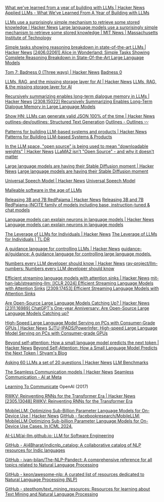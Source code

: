 
[What we've learned from a year of building with LLMs | Hacker News](https://news.ycombinator.com/item?id=40534293)
[Applied LLMs - What We’ve Learned From A Year of Building with LLMs](https://applied-llms.org/)

[LLMs use a surprisingly simple mechanism to retrieve some stored knowledge | Hacker News](https://news.ycombinator.com/item?id=39852118)
[Large language models use a surprisingly simple mechanism to retrieve some stored knowledge | MIT News | Massachusetts Institute of Technology](https://news.mit.edu/2024/large-language-models-use-surprisingly-simple-mechanism-retrieve-stored-knowledge-0325)

[Simple tasks showing reasoning breakdown in state-of-the-art LLMs | Hacker News](https://news.ycombinator.com/item?id=40585039)
[[2406.02061] Alice in Wonderland: Simple Tasks Showing Complete Reasoning Breakdown in State-Of-the-Art Large Language Models](https://arxiv.org/abs/2406.02061)

[Tom 7: Badness 0 (Three ways) | Hacker News](https://news.ycombinator.com/item?id=40608332)
[Badness 0](http://tom7.org/bovex/)

[LLMs, RAG, and the missing storage layer for AI | Hacker News](https://news.ycombinator.com/item?id=37420628)
[LLMs, RAG, & the missing storage layer for AI](https://blog.lancedb.com/llms-rag-the-missing-storage-layer-for-ai-28ded35fa984/)

[Recursively summarizing enables long-term dialogue memory in LLMs | Hacker News](https://news.ycombinator.com/item?id=37363362)
[[2308.15022] Recursively Summarizing Enables Long-Term Dialogue Memory in Large Language Models](https://arxiv.org/abs/2308.15022)

[Show HN: LLMs can generate valid JSON 100% of the time | Hacker News](https://news.ycombinator.com/item?id=37125118)
[outlines-dev/outlines: Structured Text Generation](https://github.com/outlines-dev/outlines)
[Outlines - Outlines 〰️](https://outlines-dev.github.io/outlines/)

[Patterns for building LLM-based systems and products | Hacker News](https://news.ycombinator.com/item?id=36965993)
[Patterns for Building LLM-based Systems & Products](https://eugeneyan.com/writing/llm-patterns/)

[In the LLM space, "open source" is being used to mean "downloadable weights" | Hacker News](https://news.ycombinator.com/item?id=36815255)
[LLaMA2 isn't "Open Source" - and why it doesn't matter](https://web.archive.org/web/20230927071602/https://www.alessiofanelli.com/blog/llama2-isnt-open-source)

[Large language models are having their Stable Diffusion moment | Hacker News](https://news.ycombinator.com/item?id=35111646)
[Large language models are having their Stable Diffusion moment](https://simonwillison.net/2023/Mar/11/llama/)

[Universal Speech Model | Hacker News](https://news.ycombinator.com/item?id=35365399)
[Universal Speech Model](https://sites.research.google/usm/)

[Malleable software in the age of LLMs](https://www.geoffreylitt.com/2023/03/25/llm-end-user-programming.html)

[Releasing 3B and 7B RedPajama | Hacker News](https://news.ycombinator.com/item?id=35836411)
[Releasing 3B and 7B RedPajama-INCITE family of models including base, instruction-tuned & chat models](https://www.together.ai/blog/redpajama-models-v1)

[Language models can explain neurons in language models | Hacker News](https://news.ycombinator.com/item?id=35877402)
[Language models can explain neurons in language models](https://openai.com/research/language-models-can-explain-neurons-in-language-models)

[The Leverage of LLMs for Individuals | Hacker News](https://news.ycombinator.com/item?id=35885797)
[The Leverage of LLMs for Individuals | TL;DR](https://mazzzystar.github.io/2023/05/10/LLM-for-individual/)

[A guidance language for controlling LLMs | Hacker News](https://news.ycombinator.com/item?id=35963936)
[guidance-ai/guidance: A guidance language for controlling large language models.](https://github.com/guidance-ai/guidance)

[Numbers every LLM developer should know | Hacker News](https://news.ycombinator.com/item?id=35978864)
[ray-project/llm-numbers: Numbers every LLM developer should know](https://github.com/ray-project/llm-numbers)

[Efficient streaming language models with attention sinks | Hacker News](https://news.ycombinator.com/item?id=37740932)
[mit-han-lab/streaming-llm: [ICLR 2024] Efficient Streaming Language Models with Attention Sinks](https://github.com/mit-han-lab/streaming-llm)
[[2309.17453] Efficient Streaming Language Models with Attention Sinks](https://arxiv.org/abs/2309.17453)

[Are Open-Source Large Language Models Catching Up? | Hacker News](https://news.ycombinator.com/item?id=38481970)
[[2311.16989] ChatGPT's One-year Anniversary: Are Open-Source Large Language Models Catching up?](https://arxiv.org/abs/2311.16989)

[High-Speed Large Language Model Serving on PCs with Consumer-Grade GPUs | Hacker News](https://news.ycombinator.com/item?id=38708585)
[SJTU-IPADS/PowerInfer: High-speed Large Language Model Serving on PCs with Consumer-grade GPUs](https://github.com/SJTU-IPADS/PowerInfer)

[Beyond self-attention: How a small language model predicts the next token | Hacker News](https://news.ycombinator.com/item?id=39251909)
[Beyond Self-Attention: How a Small Language Model Predicts the Next Token | Shyam's Blog](https://shyam.blog/posts/beyond-self-attention/)

[Asking 60 LLMs a set of 20 questions | Hacker News](https://news.ycombinator.com/item?id=37445401)
[LLM Benchmarks](https://benchmarks.llmonitor.com/)

[The Seamless Communication models | Hacker News](https://news.ycombinator.com/item?id=38487359)
[Seamless Communication - AI at Meta](https://ai.meta.com/research/seamless-communication/)

[Learning To Communicate](https://openai.com/research/learning-to-communicate)
OpenAI (2017)

[RWKV: Reinventing RNNs for the Transformer Era | Hacker News](https://news.ycombinator.com/item?id=36038868)
[[2305.13048] RWKV: Reinventing RNNs for the Transformer Era](https://arxiv.org/abs/2305.13048)

[MobileLLM: Optimizing Sub-Billion Parameter Language Models for On-Device Use | Hacker News](https://news.ycombinator.com/item?id=40915005)
[GitHub - facebookresearch/MobileLLM: MobileLLM Optimizing Sub-billion Parameter Language Models for On-Device Use Cases. In ICML 2024.](https://github.com/facebookresearch/MobileLLM)

[AI-LLM/ai-llm.github.io: LLM for Software Engineering](https://github.com/AI-LLM/ai-llm.github.io)

[GitHub - AI4Bharat/indicnlp_catalog: A collaborative catalog of NLP resources for Indic languages](https://github.com/AI4Bharat/indicnlp_catalog)

[GitHub - ivan-bilan/The-NLP-Pandect: A comprehensive reference for all topics related to Natural Language Processing](https://github.com/ivan-bilan/The-NLP-Pandect)

[GitHub - keon/awesome-nlp: A curated list of resources dedicated to Natural Language Processing (NLP)](https://github.com/keon/awesome-nlp)

[GitHub - stepthom/text_mining_resources: Resources for learning about Text Mining and Natural Language Processing](https://github.com/stepthom/text_mining_resources)
